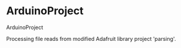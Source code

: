 # ArduinoProject
ArduinoProject

Processing file reads from modified Adafruit library project 'parsing'.
